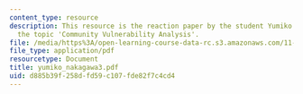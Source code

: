```yaml
---
content_type: resource
description: This resource is the reaction paper by the student Yumiko Nakagawa on
  the topic 'Community Vulnerability Analysis'.
file: /media/https%3A/open-learning-course-data-rc.s3.amazonaws.com/11-941-disaster-vulnerability-and-resilience-spring-2005/d885b39f258dfd59c107fde82f7c4cd4_yumiko_nakagawa3.pdf
file_type: application/pdf
resourcetype: Document
title: yumiko_nakagawa3.pdf
uid: d885b39f-258d-fd59-c107-fde82f7c4cd4
---
```

